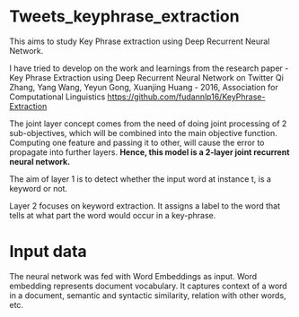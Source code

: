 # Tweets_keyphrase_extraction
This aims to study Key Phrase extraction using Deep Recurrent Neural Network.

I have tried to develop on the work and learnings from the research paper - 
Key Phrase Extraction using
Deep Recurrent Neural Network on Twitter Qi Zhang, Yang Wang,
Yeyun Gong, Xuanjing Huang - 2016, Association for Computational
Linguistics
https://github.com/fudannlp16/KeyPhrase-Extraction

The joint layer concept comes from the need of doing joint processing of 2 sub-objectives, which will be combined into the main objective function.
Computing one feature and passing it to other, will cause the error to propagate into further layers.
**Hence, this model is a 2-layer joint recurrent neural network.**

The aim of layer 1 is to detect whether the input word at instance t, is a keyword or not. 

Layer 2 focuses on keyword extraction. It assigns a label to the word that tells at what part the word would occur in a key-phrase.

# Input data
The neural network was fed with
Word Embeddings as input. Word embedding represents document vocabulary. It captures context of a word in a document, semantic and syntactic
similarity, relation with other words, etc.

